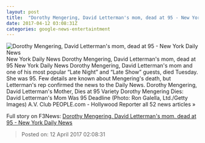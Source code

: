 ```yaml
---
layout: post
title:  "Dorothy Mengering, David Letterman's mom, dead at 95 - New York Daily News"
date: 2017-04-12 03:08:31Z
categories: google-news-entertaintment
---
```


![Dorothy Mengering, David Letterman's mom, dead at 95 - New York Daily News](http://assets.nydailynews.com/polopoly_fs/1.3045350.1491964276!/img/httpImage/image.jpg_gen/derivatives/landscape_1200/ball-st-letterman.jpg)
New York Daily News Dorothy Mengering, David Letterman's mom, dead at 95 New York Daily News Dorothy Mengering, David Letterman's mom and one of his most popular “Late Night” and “Late Show” guests, died Tuesday. She was 95. Few details are known about Mengering's death, but Letterman's rep confirmed the news to the Daily News. Dorothy Mengering, David Letterman's Mother, Dies at 95 Variety Dorothy Mengering Dies: David Letterman's Mom Was 95 Deadline (Photo: Ron Galella, Ltd./Getty Images) A.V. Club PEOPLE.com - Hollywood Reporter all 52 news articles »


Full story on F3News: [Dorothy Mengering, David Letterman's mom, dead at 95 - New York Daily News](http://www.f3nws.com/n/xccMXD)

> Posted on: 12 April 2017 02:08:31
